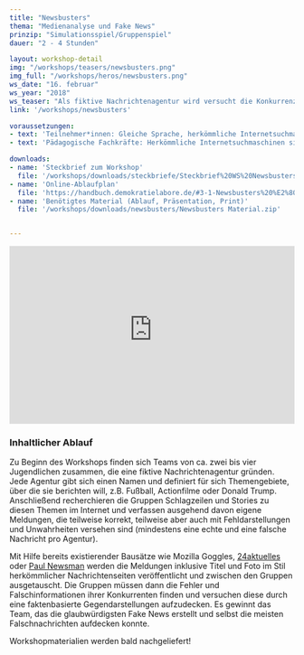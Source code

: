 ```yaml
---
title: "Newsbusters"
thema: "Medienanalyse und Fake News"
prinzip: "Simulationsspiel/Gruppenspiel"
dauer: "2 - 4 Stunden"

layout: workshop-detail
img: "/workshops/teasers/newsbusters.png"
img_full: "/workshops/heros/newsbusters.png"
ws_date: "16. februar"
ws_year: "2018"
ws_teaser: "Als fiktive Nachrichtenagentur wird versucht die Konkurrenz hinters Licht zu führen. Wer schafft es, alternative Fakten am glaubhaftesten zu verpacken, und wer kann sie am besten widerlegen?"
link: '/workshops/newsbusters'

voraussetzungen:
- text: 'Teilnehmer*innen: Gleiche Sprache, herkömmliche Internetsuchmaschinen sind bekannt'
- text: 'Pädagogische Fachkräfte: Herkömmliche Internetsuchmaschinen sind bekannt, Interesse an Methoden zu Fake News'

downloads:
- name: 'Steckbrief zum Workshop'
  file: '/workshops/downloads/steckbriefe/Steckbrief%20WS%20Newsbusters.pdf'
- name: 'Online-Ablaufplan'
  file: 'https://handbuch.demokratielabore.de/#3-1-Newsbusters%20%E2%80%93%20Skandale%20streuen%20und%20aufdecken'
- name: 'Benötigtes Material (Ablauf, Präsentation, Print)'
  file: '/workshops/downloads/newsbusters/Newsbusters Material.zip'


---
```

<iframe width="100%" height="315" src="https://www.youtube-nocookie.com/embed/WhEfSG3yRcI?rel=0&amp;showinfo=0" frameborder="0" allow="autoplay; encrypted-media" allowfullscreen></iframe>

<h3>Inhaltlicher Ablauf</h3>
<p>
	Zu Beginn des Workshops finden sich Teams von ca. zwei bis vier Jugendlichen zusammen, die eine fiktive Nachrichtenagentur gründen. Jede Agentur gibt sich einen Namen und definiert für sich Themengebiete, über die sie berichten will, z.B. Fußball, Actionfilme oder Donald Trump. Anschließend recherchieren die Gruppen Schlagzeilen und Stories zu diesen Themen im Internet und verfassen ausgehend davon eigene Meldungen, die teilweise korrekt, teilweise aber auch mit Fehldarstellungen und Unwahrheiten versehen sind (mindestens eine echte und eine falsche Nachricht pro Agentur). 
</p>
<p>
	Mit Hilfe bereits existierender Bausätze wie Mozilla Goggles, <a class="highlight-grey" href="http://www.24aktuelles.com">24aktuelles</a> oder 
	<a class="highlight-grey" href="https://paulnewsman.com">Paul Newsman</a> werden die Meldungen inklusive Titel und Foto im Stil herkömmlicher Nachrichtenseiten veröffentlicht und zwischen den Gruppen ausgetauscht. Die Gruppen müssen dann die Fehler und Falschinformationen ihrer Konkurrenten finden und versuchen diese durch eine faktenbasierte Gegendarstellungen aufzudecken. Es gewinnt das Team, das die glaubwürdigsten Fake News erstellt und selbst die meisten Falschnachrichten aufdecken konnte.
</p>
<p>
Workshopmaterialien werden bald nachgeliefert!
</p>
